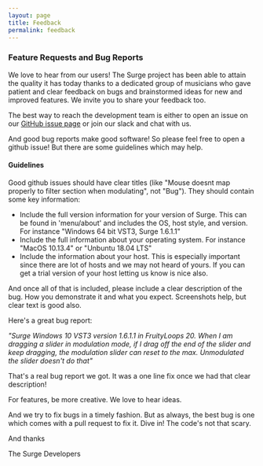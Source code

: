 ```yaml
---
layout: page
title: Feedback
permalink: feedback
---
```

### Feature Requests and Bug Reports

We love to hear from our users! The Surge project has been able to attain the quality it has today
thanks to a dedicated group of musicians who gave patient and clear feedback on bugs and brainstormed
ideas for new and improved features. We invite you to share your feedback too.

The best way to reach the development team is either to open an issue on 
our [GitHub issue page](https://github.com/surge-synthesizer/surge/issues) or join our slack and chat with us.

And good bug reports make good software! So please feel free to open a github issue! But there are some guidelines which may help.

#### Guidelines
Good github issues should have clear titles (like "Mouse doesnt map properly to filter section when modulating", not "Bug"). They should contain some key information:

- Include the full version information for your version of Surge. This can be found in 'menu/about' and includes the OS,
  host style, and version. For instance "Windows 64 bit VST3, Surge 1.6.1.1"
- Include the full information about your operating system. For instance "MacOS 10.13.4" or "Unbuntu 18.04 LTS"
- Include the information about your host. This is especially important since there are lot of hosts and we may not
  heard of yours. If you can get a trial version of your host letting us know is nice also. 
 
And once all of that is included, please include a clear description of the bug. How you demonstrate it and what you expect. 
Screenshots help, but clear text is good also.

Here's a great bug report:
 
*"Surge Windows 10 VST3 version 1.6.1.1 in FruityLoops 20. When I am dragging a slider in modulation mode, if I drag off the end of the slider and keep dragging, the modulation slider can reset to the max. Unmodulated the slider doesn't do that"*

That's a real bug report we got. It was a one line fix once we had that clear description!

For features, be more creative. We love to hear ideas.

And we try to fix bugs in a timely fashion. But as always, the best bug is one which comes with a pull request to fix it. Dive in! The code's not that scary.

And thanks

  The Surge Developers
